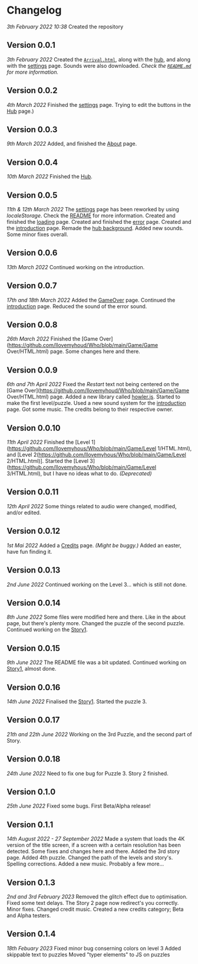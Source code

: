 ﻿# Changelog
*3th February 2022 10:38*
Created the repository

## Version 0.0.1
*3th February 2022*
Created the [`Arrival.html`](https://github.com/Ilovemyhous/Who/blob/main/Arrival.html), along with the [hub](https://github.com/Ilovemyhous/Who/blob/main/Hub/HTML.html), and along with the [settings](https://github.com/Ilovemyhous/Who/blob/main/Settings/HTML.html) page.
Sounds were also downloaded. *Check the [`README.md`](https://github.com/Ilovemyhous/Who/blob/main/README.md) for more information.*

## Version 0.0.2
*4th March 2022*
Finished the [settings](https://github.com/Ilovemyhous/Who/blob/main/Settings/HTML.html) page.
Trying to edit the buttons in the [Hub](https://github.com/Ilovemyhous/Who/blob/main/Hub/HTML.html) page.)

## Version 0.0.3
*9th March 2022*
Added, and finished the [About](https://github.com/Ilovemyhous/Who/blob/main/About/HTML.html) page.

## Version 0.0.4
*10th March 2022*
Finished the [Hub](https://github.com/Ilovemyhous/Who/blob/main/Hub/HTML.html).

## Version 0.0.5
*11th & 12th March 2022*
The [settings](https://github.com/Ilovemyhous/Who/blob/main/Settings/HTML.html) page has been reworked by using *localeStorage*. Check the [README](https://github.com/Ilovemyhous/Who/blob/main/README.md) for more information.
Created and finished the [loading](https://github.com/Ilovemyhous/Who/blob/main/Game/Loading/HTML.html) page.
Created and finished the [error](https://github.com/Ilovemyhous/Who/blob/main/Game/Error/HTML.html) page.
Created and the [introduction](https://github.com/Ilovemyhous/Who/blob/main/Game/Introduction/HTML.html) page.
Remade the [hub background](https://raw.githubusercontent.com/Ilovemyhous/Who/main/Media/Hub/Background.mp4).
Added new sounds.
Some minor fixes overall.

## Version 0.0.6
*13th March 2022*
Continued working on the introduction.

## Version 0.0.7
*17th and 18th March 2022*
Added the [GameOver](https://github.com/Ilovemyhous/Who/blob/main/Game/GameOver/HTML.html) page.
Continued the [introduction](https://github.com/Ilovemyhous/Who/blob/main/Game/Introduction/HTML.html) page.
Reduced the sound of the error sound.

## Version 0.0.8
*26th March 2022*
Finished the [Game Over](https://github.com/Ilovemyhoud/Who/blob/main/Game/Game Over/HTML.html) page.
Some changes here and there.

## Version 0.0.9
*6th and 7th April 2022*
Fixed the *Restart* text not being centered on the [Game Over](https://github.com/Ilovemyhoud/Who/blob/main/Game/Game Over/HTML.html) page.
Added a new library called [howler.js](https://github.com/goldfire/howler.js).
Started to make the first level/puzzle.
Used a new sound system for the [introduction](https://github.com/Ilovemyhous/Who/blob/main/Game/Introduction/HTML.html) page.
Got some music. The credits belong to their respective owner.

## Version 0.0.10
*11th April 2022*
Finished the [Level 1](https://github.com/Ilovemyhous/Who/blob/main/Game/Level 1/HTML.html), and [Level 2(https://github.com/Ilovemyhous/Who/blob/main/Game/Level 2/HTML.html)].
Started the [Level 3](https://github.com/Ilovemyhous/Who/blob/main/Game/Level 3/HTML.html), but I have no ideas what to do. *(Deprecated)*

## Version 0.0.11
*12th April 2022*
Some things related to audio were changed, modified, and/or edited.

## Version 0.0.12
*1st Mai 2022*
Added a [Credits](https://github.com/Ilovemyhous/Who/blob/main/Credits/HTML.html) page. *(Might be buggy.)*
Added an easter, have fun finding it.

## Version 0.0.13
*2nd June 2022*
Continued working on the Level 3... which is still not done.

## Version 0.0.14
*8th June 2022*
Some files were modified here and there. Like in the about page, but there's plenty more.
Changed the puzzle of the second puzzle.
Continued working on the [Story1](https://github.com/Ilovemyhous/Who/blob/main/Game/Story1/HTML.html).

## Version 0.0.15
*9th June 2022*
The README file was a bit updated.
Continued working on [Story1](https://github.com/Ilovemyhous/Who/blob/main/Game/Story1/HTML.html), almost done.

## Version 0.0.16
*14th June 2022*
Finalised the [Story1](https://github.com/Ilovemyhous/Who/blob/main/Game/Story1/HTML.html).
Started the puzzle 3.

## Version 0.0.17
*21th and 22th June 2022*
Working on the 3rd Puzzle, and the second part of Story.

## Version 0.0.18
*24th June 2022*
Need to fix one bug for Puzzle 3.
Story 2 finished.

## Version 0.1.0
*25th June 2022*
Fixed some bugs.
First Beta/Alpha release!

## Version 0.1.1
*14th August 2022 - 27 September 2022*
Made a system that loads the 4K version of the title screen, if a screen with a certain resolution has been detected.
Some fixes and changes here and there.
Added the 3rd story page.
Added 4th puzzle.
Changed the path of the levels and story's.
Spelling corrections.
Added a new music.
Probably a few more...

## Version 0.1.3
*2nd and 3rd February 2023*
Removed the glitch effect due to optimisation.
Fixed some text delays.
The Story 2 page now redirect's you correctly.
Minor fixes.
Changed credit music.
Created a new credits category; Beta and Alpha testers.

## Version 0.1.4
*18th Febuary 2023*
Fixed minor bug conserning colors on level 3
Added skippable text to puzzles
Moved "typer elements" to JS on puzzles